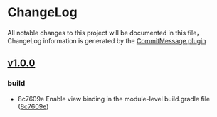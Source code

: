 # ChangeLog

All notable changes to this project will be documented in this file，ChangeLog information is generated by the [CommitMessage plugin](https://plugins.jetbrains.com/plugin/12256-commit-message-create)

## [v1.0.0](http://github.com/ratul-space/LongStoryApp/compare/v1.0.0...master)


### build

* 8c7609e Enable view binding in the module-level build.gradle file ([8c7609e](http://github.com/ratul-space/LongStoryApp/commit/8c7609e))

